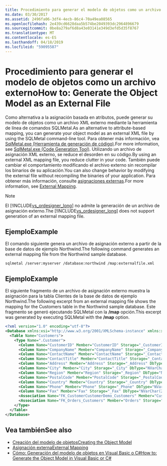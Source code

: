 ```yaml
---
title: Procedimiento para generar el modelo de objetos como un archivo externo
ms.date: 03/30/2017
ms.assetid: 2496fa06-3df4-4ecb-86c4-70a49ea08565
ms.openlocfilehash: 2e439cd6628daa5b574be2049393dc2964896679
ms.sourcegitcommit: 0be8a279af6d8a43e03141e349d3efd5d35f8767
ms.translationtype: MT
ms.contentlocale: es-ES
ms.lasthandoff: 04/18/2019
ms.locfileid: "59095587"
---
```

# <a name="how-to-generate-the-object-model-as-an-external-file"></a><span data-ttu-id="878d6-102">Procedimiento para generar el modelo de objetos como un archivo externo</span><span class="sxs-lookup"><span data-stu-id="878d6-102">How to: Generate the Object Model as an External File</span></span>
<span data-ttu-id="878d6-103">Como alternativa a la asignación basada en atributos, puede generar su modelo de objetos como un archivo XML externo mediante la herramienta de línea de comandos SQLMetal.</span><span class="sxs-lookup"><span data-stu-id="878d6-103">As an alternative to attribute-based mapping, you can generate your object model as an external XML file by using the SQLMetal command-line tool.</span></span> <span data-ttu-id="878d6-104">Para obtener más información, vea [SqlMetal.exe (Herramienta de generación de código)](../../../../../../docs/framework/tools/sqlmetal-exe-code-generation-tool.md).</span><span class="sxs-lookup"><span data-stu-id="878d6-104">For more information, see [SqlMetal.exe (Code Generation Tool)](../../../../../../docs/framework/tools/sqlmetal-exe-code-generation-tool.md).</span></span> <span data-ttu-id="878d6-105">Utilizando un archivo de asignación XML externo, se reduce el desorden en su código.</span><span class="sxs-lookup"><span data-stu-id="878d6-105">By using an external XML mapping file, you reduce clutter in your code.</span></span> <span data-ttu-id="878d6-106">También puede cambiar el comportamiento modificando el archivo externo sin recompilar los binarios de su aplicación.</span><span class="sxs-lookup"><span data-stu-id="878d6-106">You can also change behavior by modifying the external file without recompiling the binaries of your application.</span></span> <span data-ttu-id="878d6-107">Para obtener más información, consulte [asignaciones externas](../../../../../../docs/framework/data/adonet/sql/linq/external-mapping.md).</span><span class="sxs-lookup"><span data-stu-id="878d6-107">For more information, see [External Mapping](../../../../../../docs/framework/data/adonet/sql/linq/external-mapping.md).</span></span>  
  
> [!NOTE]
>  <span data-ttu-id="878d6-108">El [!INCLUDE[vs_ordesigner_long](../../../../../../includes/vs-ordesigner-long-md.md)] no admite la generación de un archivo de asignación externo.</span><span class="sxs-lookup"><span data-stu-id="878d6-108">The [!INCLUDE[vs_ordesigner_long](../../../../../../includes/vs-ordesigner-long-md.md)] does not support generation of an external mapping file.</span></span>  
  
## <a name="example"></a><span data-ttu-id="878d6-109">Ejemplo</span><span class="sxs-lookup"><span data-stu-id="878d6-109">Example</span></span>  
 <span data-ttu-id="878d6-110">El comando siguiente genera un archivo de asignación externo a partir de la base de datos de ejemplo Northwind.</span><span class="sxs-lookup"><span data-stu-id="878d6-110">The following command generates an external mapping file from the Northwind sample database.</span></span>  
  
```  
sqlmetal /server:myserver /database:northwind /map:externalfile.xml  
```  
  
## <a name="example"></a><span data-ttu-id="878d6-111">Ejemplo</span><span class="sxs-lookup"><span data-stu-id="878d6-111">Example</span></span>  
 <span data-ttu-id="878d6-112">El siguiente fragmento de un archivo de asignación externo muestra la asignación para la tabla Clientes de la base de datos de ejemplo Northwind.</span><span class="sxs-lookup"><span data-stu-id="878d6-112">The following excerpt from an external mapping file shows the mapping for the Customers table in the Northwind sample database.</span></span> <span data-ttu-id="878d6-113">Este fragmento se generó ejecutando SQLMetal con la **/map** opción.</span><span class="sxs-lookup"><span data-stu-id="878d6-113">This excerpt was generated by executing SQLMetal with the **/map** option.</span></span>  
  
```xml  
<?xml version="1.0" encoding="utf-8"?>  
<Database xmlns:xsi="http://www.w3.org/2001/XMLSchema-instance" xmlns:xsd="http://www.w3.org/2001/XMLSchema" Name="northwnd">  
  <Table Name="Customers">  
    <Type Name=".Customer">  
      <Column Name="CustomerID" Member="CustomerID" Storage="_CustomerID" DbType="NChar(5) NOT NULL" CanBeNull="False" IsPrimaryKey="True" />  
      <Column Name="CompanyName" Member="CompanyName" Storage="_CompanyName" DbType="NVarChar(40) NOT NULL" CanBeNull="False" />  
      <Column Name="ContactName" Member="ContactName" Storage="_ContactName" DbType="NVarChar(30)" />  
      <Column Name="ContactTitle" Member="ContactTitle" Storage="_ContactTitle" DbType="NVarChar(30)" />  
      <Column Name="Address" Member="Address" Storage="_Address" DbType="NVarChar(60)" />  
      <Column Name="City" Member="City" Storage="_City" DbType="NVarChar(15)" />  
      <Column Name="Region" Member="Region" Storage="_Region" DbType="NVarChar(15)" />  
      <Column Name="PostalCode" Member="PostalCode" Storage="_PostalCode" DbType="NVarChar(10)" />  
      <Column Name="Country" Member="Country" Storage="_Country" DbType="NVarChar(15)" />  
      <Column Name="Phone" Member="Phone" Storage="_Phone" DbType="NVarChar(24)" />  
      <Column Name="Fax" Member="Fax" Storage="_Fax" DbType="NVarChar(24)" />  
      <Association Name="FK_CustomerCustomerDemo_Customers" Member="CustomerCustomerDemos" Storage="_CustomerCustomerDemos" ThisKey="CustomerID" OtherTable="CustomerCustomerDemo" OtherKey="CustomerID" DeleteRule="NO ACTION" />  
      <Association Name="FK_Orders_Customers" Member="Orders" Storage="_Orders" ThisKey="CustomerID" OtherTable="Orders" OtherKey="CustomerID" DeleteRule="NO ACTION" />  
    </Type>  
  </Table>  
</Database>  
```  
  
## <a name="see-also"></a><span data-ttu-id="878d6-114">Vea también</span><span class="sxs-lookup"><span data-stu-id="878d6-114">See also</span></span>

- [<span data-ttu-id="878d6-115">Creación del modelo de objetos</span><span class="sxs-lookup"><span data-stu-id="878d6-115">Creating the Object Model</span></span>](../../../../../../docs/framework/data/adonet/sql/linq/creating-the-object-model.md)
- [<span data-ttu-id="878d6-116">Asignación externa</span><span class="sxs-lookup"><span data-stu-id="878d6-116">External Mapping</span></span>](../../../../../../docs/framework/data/adonet/sql/linq/external-mapping.md)
- [<span data-ttu-id="878d6-117">Cómo: Generación del modelo de objetos en Visual Basic o C#</span><span class="sxs-lookup"><span data-stu-id="878d6-117">How to: Generate the Object Model in Visual Basic or C#</span></span>](../../../../../../docs/framework/data/adonet/sql/linq/how-to-generate-the-object-model-in-visual-basic-or-csharp.md)
